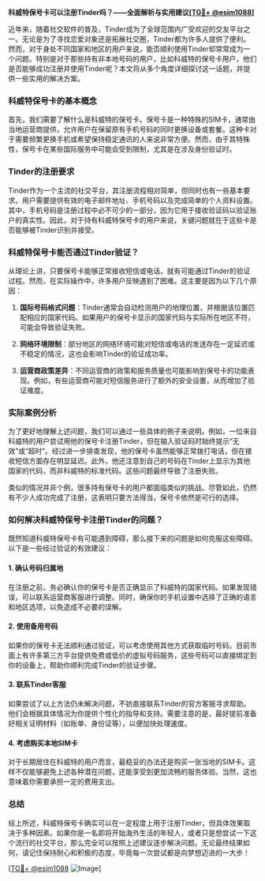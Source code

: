 **科威特保号卡可以注册Tinder吗？——全面解析与实用建议[[TG💪+ @esim1088](https://t.me/s/esim1088)]**

近年来，随着社交软件的普及，Tinder成为了全球范围内广受欢迎的交友平台之一。无论是为了寻找恋爱对象还是拓展社交圈，Tinder都为许多人提供了便利。然而，对于身处不同国家和地区的用户来说，能否顺利使用Tinder却常常成为一个问题。特别是对于那些持有非本地号码的用户，比如科威特的保号卡用户，他们是否能够成功注册并使用Tinder呢？本文将从多个角度详细探讨这一话题，并提供一些实用的解决方案。

### 科威特保号卡的基本概念

首先，我们需要了解什么是科威特的保号卡。保号卡是一种特殊的SIM卡，通常由当地运营商提供，允许用户在保留原有手机号码的同时更换设备或套餐。这种卡对于需要频繁更换手机或希望保持稳定通讯的人来说非常方便。然而，由于其特殊性，保号卡在某些国际服务中可能会受到限制，尤其是在涉及身份验证时。

### Tinder的注册要求

Tinder作为一个主流的社交平台，其注册流程相对简单，但同时也有一些基本要求。用户需要提供有效的电子邮件地址、手机号码以及完成简单的个人资料设置。其中，手机号码是注册过程中必不可少的一部分，因为它用于接收验证码以验证账户的真实性。因此，对于持有科威特保号卡的用户来说，关键问题就在于这些卡是否能够被Tinder识别并接受。

### 科威特保号卡能否通过Tinder验证？

从理论上讲，只要保号卡能够正常接收短信或电话，就有可能通过Tinder的验证过程。然而，在实际操作中，许多用户反映遇到了困难。这主要是因为以下几个原因：

1. **国际号码格式问题**：Tinder通常会自动检测用户的地理位置，并根据该位置匹配相应的国家代码。如果用户的保号卡显示的国家代码与实际所在地区不符，可能会导致验证失败。
   
2. **网络环境限制**：部分地区的网络环境可能对短信或电话的发送存在一定延迟或不稳定的情况，这也会影响Tinder的验证成功率。

3. **运营商政策差异**：不同运营商的政策和服务质量也可能影响到保号卡的功能表现。例如，有些运营商可能对短信服务进行了额外的安全设置，从而增加了验证难度。

### 实际案例分析

为了更好地理解上述问题，我们可以通过一些具体的例子来说明。例如，一位来自科威特的用户尝试用他的保号卡注册Tinder，但在输入验证码时始终提示“无效”或“超时”。经过进一步排查发现，他的保号卡虽然能够正常拨打电话，但在接收短信方面存在明显延迟。此外，他还注意到自己的号码在Tinder上显示为其他国家的代码，而非科威特的标准代码。这些问题最终导致了注册失败。

类似的情况并非个例，很多持有保号卡的用户都面临类似的挑战。尽管如此，仍然有不少人成功完成了注册，这表明只要方法得当，保号卡依然是可行的选择。

### 如何解决科威特保号卡注册Tinder的问题？

既然知道科威特保号卡有可能遇到障碍，那么接下来的问题是如何克服这些障碍。以下是一些经过验证的有效建议：

#### 1. 确认号码归属地
在注册之前，务必确认你的保号卡是否正确显示了科威特的国家代码。如果发现错误，可以联系运营商客服进行调整。同时，确保你的手机设置中选择了正确的语言和地区选项，以免造成不必要的误解。

#### 2. 使用备用号码
如果你的保号卡无法顺利通过验证，可以考虑使用其他方式获取临时号码。目前市面上有许多第三方平台提供免费或低价的虚拟号码服务，这些号码可以直接绑定到你的设备上，帮助你顺利完成Tinder的验证步骤。

#### 3. 联系Tinder客服
如果尝试了以上方法仍未解决问题，不妨直接联系Tinder的官方客服寻求帮助。他们会根据具体情况为你提供个性化的指导和支持。需要注意的是，最好提前准备好相关证明材料（如账单、身份证等），以便加快处理速度。

#### 4. 考虑购买本地SIM卡
对于长期居住在科威特的用户而言，最稳妥的办法还是购买一张当地的SIM卡。这样不仅能够避免上述各种潜在问题，还能享受到更加流畅的服务体验。当然，这也意味着你需要承担一定的费用支出。

### 总结

综上所述，科威特保号卡确实可以在一定程度上用于注册Tinder，但具体效果取决于多种因素。如果你是一名即将开始海外生活的年轻人，或者只是想尝试一下这个流行的社交平台，那么完全可以按照上述建议逐步解决问题。无论最终结果如何，请记住保持耐心和积极的态度，毕竟每一次尝试都是向梦想迈进的一大步！

[[TG💪+ @esim1088](https://t.me/s/esim1088) ![Image](https://i.postimg.cc/4NQfJmqS/Snipaste-2025-05-13-00-14-12.png)]